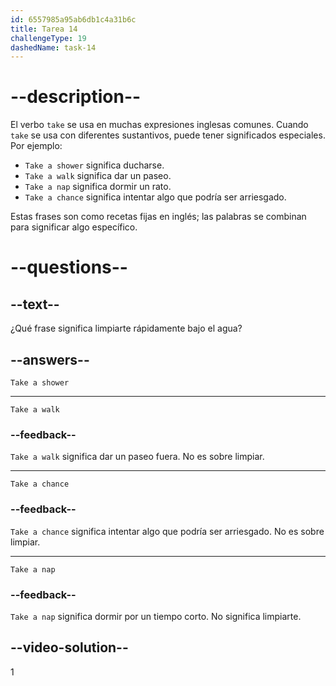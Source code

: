 ```yaml
---
id: 6557985a95ab6db1c4a31b6c
title: Tarea 14
challengeType: 19
dashedName: task-14
---
```


# --description--

El verbo `take` se usa en muchas expresiones inglesas comunes. Cuando `take` se usa con diferentes sustantivos, puede tener significados especiales. Por ejemplo:

* `Take a shower` significa ducharse.
* `Take a walk` significa dar un paseo.
* `Take a nap` significa dormir un rato.
* `Take a chance` significa intentar algo que podría ser arriesgado.

Estas frases son como recetas fijas en inglés; las palabras se combinan para significar algo específico.

# --questions--

## --text--

¿Qué frase significa limpiarte rápidamente bajo el agua?

## --answers--

`Take a shower`

---

`Take a walk`

### --feedback--

`Take a walk` significa dar un paseo fuera. No es sobre limpiar.

---

`Take a chance`

### --feedback--

`Take a chance` significa intentar algo que podría ser arriesgado. No es sobre limpiar.

---

`Take a nap`

### --feedback--

`Take a nap` significa dormir por un tiempo corto. No significa limpiarte.

## --video-solution--

1

